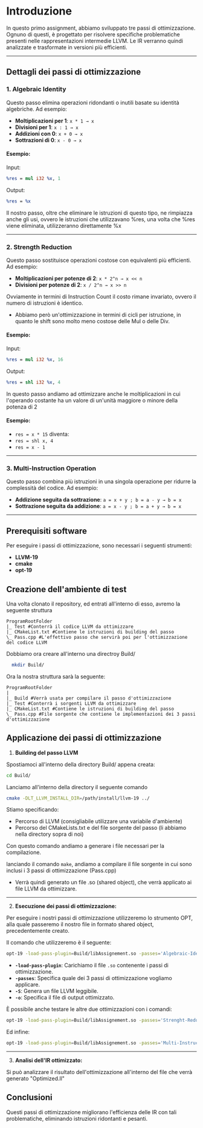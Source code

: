 # Introduzione

In questo primo assignment, abbiamo sviluppato tre passi di ottimizzazione. Ognuno di questi, è progettato per risolvere specifiche problematiche presenti nelle rappresentazioni intermedie LLVM. Le IR verranno quindi analizzate e trasformate in versioni più efficienti.

---

## Dettagli dei passi di ottimizzazione

### 1. **Algebraic Identity**

Questo passo elimina operazioni ridondanti o inutili basate su identità algebriche. Ad esempio:
- **Moltiplicazioni per 1**: `x * 1 → x`
- **Divisioni per 1**:  `x : 1 → x`
- **Addizioni con 0**: `x + 0 → x`
- **Sottrazioni di 0**: `x - 0 → x`

#### Esempio:
Input:
```llvm
%res = mul i32 %x, 1
```

Output:
```llvm
%res = %x
```
Il nostro passo, oltre che eliminare le istruzioni di questo tipo, ne rimpiazza anche gli usi, ovvero le istruzioni che utilizzavano %res, una volta che %res viene eliminata, utilizzeranno direttamente %x

---

### 2. **Strength Reduction**

Questo passo sostituisce operazioni costose con equivalenti più efficienti. Ad esempio:
- **Moltiplicazioni per potenze di 2**: `x * 2^n → x << n`
- **Divisioni per potenze di 2**: `x / 2^n → x >> n`

Ovviamente in termini di Instruction Count il costo rimane invariato, ovvero il numero di istruzioni è identico.
- Abbiamo però un'ottimizzazione in termini di cicli per istruzione, in quanto le shift sono molto meno costose delle Mul o delle Div.

#### Esempio:
Input:
```llvm
%res = mul i32 %x, 16
```

Output:
```llvm
%res = shl i32 %x, 4
```
In questo passo andiamo ad ottimizzare anche le moltiplicazioni in cui l'operando costante ha un valore di un'unità maggiore o minore della potenza di 2

#### Esempio:
- `res = x * 15` diventa:
- `res = shl x, 4`
- `res = x - 1`

---

### 3. **Multi-Instruction Operation**

Questo passo combina più istruzioni in una singola operazione per ridurre la complessità del codice. Ad esempio:
- **Addizione seguita da sottrazione**: `a = x + y ; b = a - y → b = x`
- **Sottrazione seguita da addizione**: `a = x - y ; b = a + y → b = x`

---

## Prerequisiti software

Per eseguire i passi di ottimizzazione, sono necessari i seguenti strumenti:
- **LLVM-19**
- **cmake**
- **opt-19**

## Creazione dell'ambiente di test

Una volta clonato il repository, ed entrati all'interno di esso, avremo la seguente struttura

    ProgramRootFolder
    |_ Test #Conterrà il codice LLVM da ottimizzare
    |_ CMakeList.txt #Contiene le istruzioni di building del passo
    \_ Pass.cpp #L'effettivo passo che servirà poi per l'ottimizzazione del codice LLVM

Dobbiamo ora creare all'interno una directroy Build/
```bash
  mkdir Build/
```
Ora la nostra struttura sarà la seguente:

    ProgramRootFolder
    |
    |_ Build #Verrà usata per compilare il passo d'ottimizzazione
    |_ Test #Conterrà i sorgenti LLVM da ottimizzare
    |_ CMakeList.txt #Contiene le istruzioni di building del passo
    \_ Pass.cpp #File sorgente che contiene le implementazioni dei 3 passi d'ottimizzazione

## Applicazione dei passi di ottimizzazione
    
1. **Building del passo LLVM**

Spostiamoci all'interno della directory Build/ appena creata:

```bash
cd Build/
```
 Lanciamo all'interno della directory il seguente comando
    
```bash
cmake -DLT_LLVM_INSTALL_DIR=/path/install/llvm-19 ../
```
Stiamo specificando:
- Percorso di LLVM (consigliabile utilizzare una variabile d'ambiente)
- Percorso del CMakeLists.txt e del file sorgente del passo (li abbiamo nella directory sopra di noi)

Con questo comando andiamo a generare i file necessari per la compilazione.

lanciando il comando ```make```, andiamo a compilare il file sorgente in cui sono inclusi i 3 passi di ottimizzazione (Pass.cpp) 
- Verrà quindi generato un file .so (shared object), che verrà applicato ai file LLVM da ottimizzare.

---
    
2. **Esecuzione dei passi di ottimizzazione:**

Per eseguire i nostri passi di ottimizzazione utilizzeremo lo strumento OPT, alla quale passeremo il nostro file in formato shared object, precedentemente creato.

Il comando che utilizzeremo è il seguente:

```bash
opt-19 -load-pass-plugin=Build/libAssignement.so -passes='Algebraic-Identity' Test/AlgebraicIdentityTest.ll -So Optimized.ll
```
- **`-load-pass-plugin`**: Carichiamo il file `.so` contenente i passi di ottimizzazione.
- **`-passes`**: Specifica quale dei 3 passi di ottimizzazione vogliamo applicare.
- **`-S`**: Genera un file LLVM leggibile.
- **`-o`**: Specifica il file di output ottimizzato.

È possibile anche testare le altre due ottimizzazioni con i comandi:
```bash
opt-19 -load-pass-plugin=Build/libAssignement.so -passes='Strenght-Reduction' Test/StrenghtReductionTest.ll -So Optimized.ll
```
Ed infine:

```bash
opt-19 -load-pass-plugin=Build/libAssignement.so -passes='Multi-Instruction_Operation' Test/MultiInstructionOperationTest.ll -So Optimized.ll
```
---

3. **Analisi dell'IR ottimizzato:**

Si può analizzare il risultato dell'ottimizzazione all'interno del file che verrà generato "Optimized.ll"

## Conclusioni

Questi passi di ottimizzazione migliorano l'efficienza delle IR con tali problematiche, eliminando istruzioni ridontanti e pesanti.


